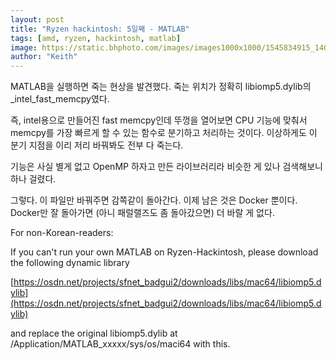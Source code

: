 ```yaml
---
layout: post
title: "Ryzen hackintosh: 5일째 - MATLAB"
tags: [amd, ryzen, hackintosh, matlab]
image: https://static.bhphoto.com/images/images1000x1000/1545834915_1404638.jpg
author: "Keith"
---
```


MATLAB을 실행하면 죽는 현상을 발견했다. 죽는 위치가 정확히 libiomp5.dylib의 _intel_fast_memcpy였다.

즉, intel용으로 만들어진 fast memcpy인데 뚜껑을 열어보면 CPU 기능에 맞춰서 memcpy를 가장 빠르게 할 수 있는 함수로 분기하고 처리하는 것이다. 이상하게도 이 분기 지점을 이리 저리 바꿔봐도 전부 다 죽는다.

기능은 사실 별게 없고 OpenMP 하자고 만든 라이브러리라 비슷한 게 있나 검색해보니 하나 걸렸다.

그렇다. 이 파일만 바꿔주면 감쪽같이 돌아간다. 이제 남은 것은 Docker 뿐이다. Docker만 잘 돌아가면 (아니 패럴랠즈도 좀 돌아갔으면) 더 바랄 게 없다. 

For non-Korean-readers:

If you can't run your own MATLAB on Ryzen-Hackintosh, please download the following dynamic library 

[https://osdn.net/projects/sfnet_badgui2/downloads/libs/mac64/libiomp5.dylib](https://osdn.net/projects/sfnet_badgui2/downloads/libs/mac64/libiomp5.dylib)

and replace the original libiomp5.dylib at /Application/MATLAB_xxxxx/sys/os/maci64 with this.